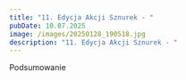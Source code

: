 ```yaml
---
title: "11. Edycja Akcji Sznurek - "
pubDate: 10.07.2025
image: /images/20250128_190518.jpg
description: "11. Edycja Akcji Sznurek - "
---
```

Podsumowanie
